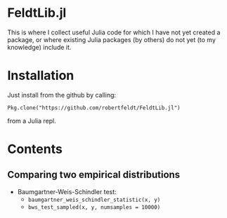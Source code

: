 FeldtLib.jl
===========

This is where I collect useful Julia code for which I have not yet created a package, or where existing Julia packages (by others) do not yet (to my knowledge) include it.

# Installation

Just install from the github by calling:

    Pkg.clone("https://github.com/robertfeldt/FeldtLib.jl")

from a Julia repl.

# Contents

## Comparing two empirical distributions

* Baumgartner-Weis-Schindler test: 
  - `baumgartner_weis_schindler_statistic(x, y)`
  - `bws_test_sampled(x, y, numsamples = 10000)`